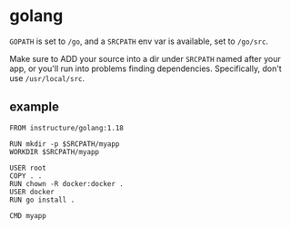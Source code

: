 # golang

`GOPATH` is set to `/go`, and a `SRCPATH` env var is available, set to `/go/src`.

Make sure to ADD your source into a dir under `SRCPATH` named after your app, or
you'll run into problems finding dependencies. Specifically, don't use
`/usr/local/src`.

## example

```
FROM instructure/golang:1.18

RUN mkdir -p $SRCPATH/myapp
WORKDIR $SRCPATH/myapp

USER root
COPY . .
RUN chown -R docker:docker .
USER docker
RUN go install .

CMD myapp
```

